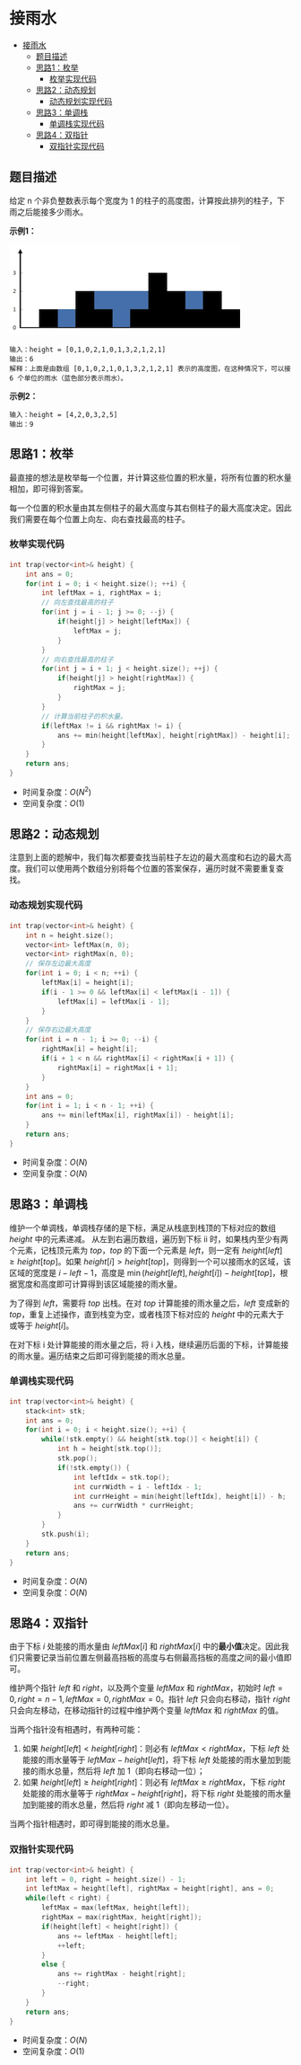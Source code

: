 # 接雨水

- [接雨水](#接雨水)
  - [题目描述](#题目描述)
  - [思路1：枚举](#思路1枚举)
    - [枚举实现代码](#枚举实现代码)
  - [思路2：动态规划](#思路2动态规划)
    - [动态规划实现代码](#动态规划实现代码)
  - [思路3：单调栈](#思路3单调栈)
    - [单调栈实现代码](#单调栈实现代码)
  - [思路4：双指针](#思路4双指针)
    - [双指针实现代码](#双指针实现代码)

## 题目描述

给定 n 个非负整数表示每个宽度为 1 的柱子的高度图，计算按此排列的柱子，下雨之后能接多少雨水。

**示例1：**

<div align = left>
    <img src = "../\Image/42.1.png">
</div>

```
输入：height = [0,1,0,2,1,0,1,3,2,1,2,1]
输出：6
解释：上面是由数组 [0,1,0,2,1,0,1,3,2,1,2,1] 表示的高度图，在这种情况下，可以接 6 个单位的雨水（蓝色部分表示雨水）。 
```

**示例2：**

```
输入：height = [4,2,0,3,2,5]
输出：9
```

## 思路1：枚举

最直接的想法是枚举每一个位置，并计算这些位置的积水量，将所有位置的积水量相加，即可得到答案。

每一个位置的积水量由其左侧柱子的最大高度与其右侧柱子的最大高度决定。因此我们需要在每个位置上向左、向右查找最高的柱子。

### 枚举实现代码

```cpp
int trap(vector<int>& height) {
    int ans = 0;
    for(int i = 0; i < height.size(); ++i) {
        int leftMax = i, rightMax = i;
        // 向左查找最高的柱子
        for(int j = i - 1; j >= 0; --j) {
            if(height[j] > height[leftMax]) {
                leftMax = j;
            }
        }
        // 向右查找最高的柱子
        for(int j = i + 1; j < height.size(); ++j) {
            if(height[j] > height[rightMax]) {
                rightMax = j;
            }
        }
        // 计算当前柱子的积水量。
        if(leftMax != i && rightMax != i) {
            ans += min(height[leftMax], height[rightMax]) - height[i];
        }
    }
    return ans;
}
```

- 时间复杂度：$O(N^2)$
- 空间复杂度：$O(1)$

## 思路2：动态规划

注意到上面的题解中，我们每次都要查找当前柱子左边的最大高度和右边的最大高度。我们可以使用两个数组分别将每个位置的答案保存，遍历时就不需要重复查找。

### 动态规划实现代码

```cpp
int trap(vector<int>& height) {
    int n = height.size();
    vector<int> leftMax(n, 0);
    vector<int> rightMax(n, 0);
    // 保存左边最大高度
    for(int i = 0; i < n; ++i) {
        leftMax[i] = height[i];
        if(i - 1 >= 0 && leftMax[i] < leftMax[i - 1]) {
            leftMax[i] = leftMax[i - 1];
        }
    }
    // 保存右边最大高度
    for(int i = n - 1; i >= 0; --i) {
        rightMax[i] = height[i];
        if(i + 1 < n && rightMax[i] < rightMax[i + 1]) {
            rightMax[i] = rightMax[i + 1];
        }
    }
    int ans = 0;
    for(int i = 1; i < n - 1; ++i) {
        ans += min(leftMax[i], rightMax[i]) - height[i];
    }
    return ans;
}
```

- 时间复杂度：$O(N)$
- 空间复杂度：$O(N)$

## 思路3：单调栈

维护一个单调栈，单调栈存储的是下标，满足从栈底到栈顶的下标对应的数组 $\textit{height}$ 中的元素递减。
从左到右遍历数组，遍历到下标 ii 时，如果栈内至少有两个元素，记栈顶元素为 $\textit{top}$，$\textit{top}$ 的下面一个元素是 $\textit{left}$，则一定有 $\textit{height}[\textit{left}] \ge \textit{height}[\textit{top}]$。如果 $\textit{height}[i]>\textit{height}[\textit{top}]$，则得到一个可以接雨水的区域，该区域的宽度是 $i-\textit{left}-1$，高度是 $\min(\textit{height}[\textit{left}],\textit{height}[i])-\textit{height}[\textit{top}]$，根据宽度和高度即可计算得到该区域能接的雨水量。

为了得到 $\textit{left}$，需要将 $\textit{top}$ 出栈。在对 $\textit{top}$ 计算能接的雨水量之后，$\textit{left}$ 变成新的 $\textit{top}$，重复上述操作，直到栈变为空，或者栈顶下标对应的 $\textit{height}$ 中的元素大于或等于 $\textit{height}[i]$。

在对下标 i 处计算能接的雨水量之后，将 i 入栈，继续遍历后面的下标，计算能接的雨水量。遍历结束之后即可得到能接的雨水总量。

### 单调栈实现代码

```cpp
int trap(vector<int>& height) {
    stack<int> stk;
    int ans = 0;
    for(int i = 0; i < height.size(); ++i) {
        while(!stk.empty() && height[stk.top()] < height[i]) {
            int h = height[stk.top()];
            stk.pop();
            if(!stk.empty()) {
                int leftIdx = stk.top();
                int currWidth = i - leftIdx - 1;
                int currHeight = min(height[leftIdx], height[i]) - h;
                ans += currWidth * currHeight;
            }
        }
        stk.push(i);
    }
    return ans;
}
```

- 时间复杂度：$O(N)$
- 空间复杂度：$O(N)$

## 思路4：双指针

由于下标 $i$ 处能接的雨水量由 $leftMax[i]$ 和 $rightMax[i]$ 中的**最小值**决定。因此我们只需要记录当前位置左侧最高挡板的高度与右侧最高挡板的高度之间的最小值即可。

维护两个指针 $left$ 和 $right$，以及两个变量 $leftMax$ 和 $rightMax$，初始时 $left=0,right=n−1,leftMax=0,rightMax=0$。指针 $left$ 只会向右移动，指针 $right$ 只会向左移动，在移动指针的过程中维护两个变量 $leftMax$ 和 $rightMax$ 的值。

当两个指针没有相遇时，有两种可能：

1. 如果 $height[left]<height[right]$：则必有 $leftMax<rightMax$，下标 $left$ 处能接的雨水量等于 $leftMax−height[left]$，将下标 $left$ 处能接的雨水量加到能接的雨水总量，然后将 $left$ 加 1（即向右移动一位）；
2. 如果 $height[left]≥height[right]$：则必有 $leftMax≥rightMax$，下标 $right$ 处能接的雨水量等于 $rightMax−height[right]$，将下标 $right$ 处能接的雨水量加到能接的雨水总量，然后将 $right$ 减 1（即向左移动一位）。

当两个指针相遇时，即可得到能接的雨水总量。


### 双指针实现代码

```cpp
int trap(vector<int>& height) {
    int left = 0, right = height.size() - 1;
    int leftMax = height[left], rightMax = height[right], ans = 0;
    while(left < right) {
        leftMax = max(leftMax, height[left]);
        rightMax = max(rightMax, height[right]);
        if(height[left] < height[right]) {
            ans += leftMax - height[left];
            ++left;
        }
        else {
            ans += rightMax - height[right];
            --right;
        }
    }
    return ans;
}
```

- 时间复杂度：$O(N)$
- 空间复杂度：$O(1)$